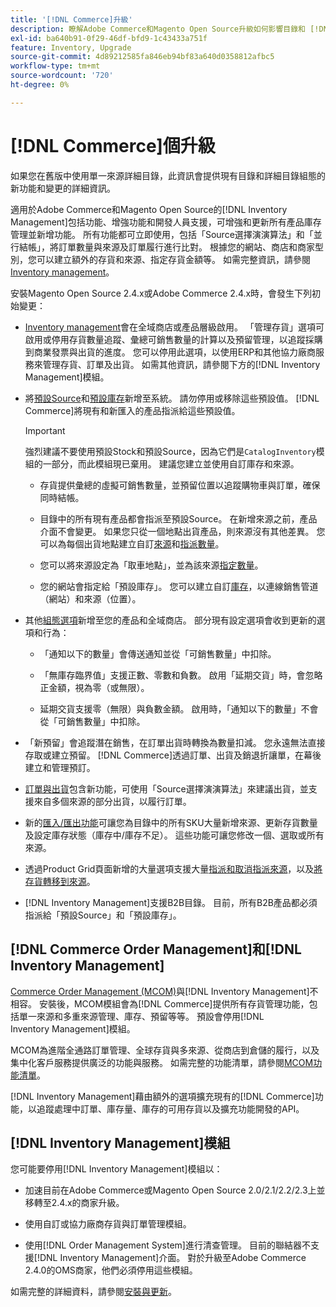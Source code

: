```yaml
---
title: '[!DNL Commerce]升級'
description: 瞭解Adobe Commerce和Magento Open Source升級如何影響目錄和 [!DNL Inventory Management] 設定。
exl-id: ba640b91-0f29-46df-bfd9-1c43433a751f
feature: Inventory, Upgrade
source-git-commit: 4d89212585fa846eb94bf83a640d0358812afbc5
workflow-type: tm+mt
source-wordcount: '720'
ht-degree: 0%

---
```


# [!DNL Commerce]個升級

如果您在舊版中使用單一來源詳細目錄，此資訊會提供現有目錄和詳細目錄組態的新功能和變更的詳細資訊。

適用於Adobe Commerce和Magento Open Source的[!DNL Inventory Management]包括功能、增強功能和開發人員支援，可增強和更新所有產品庫存管理並新增功能。 所有功能都可立即使用，包括「Source選擇演演算法」和「並行結帳」，將訂單數量與來源及訂單履行進行比對。 根據您的網站、商店和商家型別，您可以建立額外的存貨和來源、指定存貨金額等。 如需完整資訊，請參閱[Inventory management](introduction.md)。

安裝Magento Open Source 2.4.x或Adobe Commerce 2.4.x時，會發生下列初始變更：

- [Inventory management](enable.md)會在全域商店或產品層級啟用。 「管理存貨」選項可啟用或停用存貨數量追蹤、彙總可銷售數量的計算以及預留管理，以追蹤採購到商業發票與出貨的進度。 您可以停用此選項，以使用ERP和其他協力廠商服務來管理存貨、訂單及出貨。 如需其他資訊，請參閱下方的[!DNL Inventory Management]模組。

- 將[預設Source](sources-manage.md)和[預設庫存](stocks-manage.md)新增至系統。 請勿停用或移除這些預設值。 [!DNL Commerce]將現有和新匯入的產品指派給這些預設值。

  >[!IMPORTANT]
  >
  >強烈建議不要使用預設Stock和預設Source，因為它們是`CatalogInventory`模組的一部分，而此模組現已棄用。 建議您建立並使用自訂庫存和來源。

   - 存貨提供彙總的虛擬可銷售數量，並預留位置以追蹤購物車與訂單，確保同時結帳。

   - 目錄中的所有現有產品都會指派至預設Source。 在新增來源之前，產品介面不會變更。 如果您只從一個地點出貨產品，則來源沒有其他差異。 您可以為每個出貨地點建立自訂[來源](sources-add.md)和[指派數量](quantities-manage.md)。

   - 您可以將來源設定為「取車地點」，並為該來源[指定數量](quantities-manage.md)。

   - 您的網站會指定給「預設庫存」。 您可以建立自訂[庫存](stocks-add.md)，以連線銷售管道（網站）和來源（位置）。

- 其他[組態選項](configuration.md)新增至您的產品和全域商店。 部分現有設定選項會收到更新的選項和行為：

   - 「通知以下的數量」會傳送通知並從「可銷售數量」中扣除。

   - 「無庫存臨界值」支援正數、零數和負數。 啟用「延期交貨」時，會忽略正金額，視為零（或無限）。

   - 延期交貨支援零（無限）與負數金額。 啟用時，「通知以下的數量」不會從「可銷售數量」中扣除。

- 「新預留」會追蹤潛在銷售，在訂單出貨時轉換為數量扣減。 您永遠無法直接存取或建立預留。 [!DNL Commerce]透過訂單、出貨及銷退折讓單，在幕後建立和管理預訂。

- [訂單與出貨](shipments.md)包含新功能，可使用「Source選擇演演算法」來建議出貨，並支援來自多個來源的部分出貨，以履行訂單。

- 新的[匯入/匯出功能](inventory-import-export.md)可讓您為目錄中的所有SKU大量新增來源、更新存貨數量及設定庫存狀態（庫存中/庫存不足）。 這些功能可讓您修改一個、選取或所有來源。

- 透過Product Grid頁面新增的大量選項支援大量[指派和取消指派來源](bulk-assignment.md)，以及[將存貨轉移到來源](inventory-transfer.md)。

- [!DNL Inventory Management]支援B2B目錄。 目前，所有B2B產品都必須指派給「預設Source」和「預設庫存」。

## [!DNL Commerce Order Management]和[!DNL Inventory Management]

[Commerce Order Management (MCOM)][1]與[!DNL Inventory Management]不相容。 安裝後，MCOM模組會為[!DNL Commerce]提供所有存貨管理功能，包括單一來源和多重來源管理、庫存、預留等等。 預設會停用[!DNL Inventory Management]模組。

MCOM為進階全通路訂單管理、全球存貨與多來源、從商店到倉儲的履行，以及集中化客戶服務提供廣泛的功能與服務。 如需完整的功能清單，請參閱[MCOM功能清單][2]。

[!DNL Inventory Management]藉由額外的選項擴充現有的[!DNL Commerce]功能，以追蹤處理中訂單、庫存量、庫存的可用存貨以及擴充功能開發的API。

## [!DNL Inventory Management]模組

您可能要停用[!DNL Inventory Management]模組以：

- 加速目前在Adobe Commerce或Magento Open Source 2.0/2.1/2.2/2.3上並移轉至2.4.x的商家升級。

- 使用自訂或協力廠商存貨與訂單管理模組。

- 使用[!DNL Order Management System]進行清查管理。 目前的聯結器不支援[!DNL Inventory Management]介面。 對於升級至Adobe Commerce 2.4.0的OMS商家，他們必須停用這些模組。

如需完整的詳細資料，請參閱[安裝與更新](install-update.md)。

[1]: https://omsdocs.magento.com/
[2]: https://omsdocs.magento.com/en/getting-started/feature-list/
